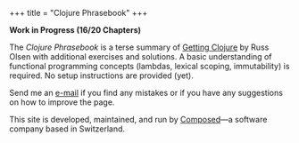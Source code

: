 +++
title = "Clojure Phrasebook"
+++

**Work in Progress (16/20 Chapters)**

The _Clojure Phrasebook_ is a terse summary of [Getting
Clojure](https://pragprog.com/titles/roclojure/getting-clojure/) by Russ Olsen
with additional exercises and solutions. A basic understanding of functional
programming concepts (lambdas, lexical scoping, immutability) is required. No
setup instructions are provided (yet).

Send me an
[e-mail](mailto:patrick.bucher@composed.ch?subject=Clojure%20Phrasebook) if you
find any mistakes or if you have any suggestions on how to improve the page.

This site is developed, maintained, and run by
[Composed](https://www.composed.ch)—a software company based in Switzerland.
